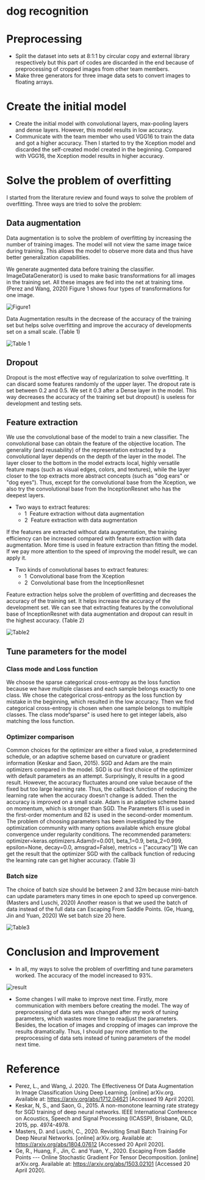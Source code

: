 # dog recognition

# Preprocessing
* Split the dataset into sets at 8:1:1 by circular copy and external library respectively but this part of codes are discarded in the end because of preprocessing of cropped images from other team members.
 
* Make three generators for three image data sets to convert images to floating arrays.

# Create the initial model
* Create the initial model with convolutional layers, max-pooling layers and dense layers. However, this model results in low accuracy.
 
*  Communicate with the team member who used VGG16 to train the data and got a higher accuracy. Then I started to try the Xception model and discarded the self-created model created in the beginning. Compared with VGG16, the Xception model results in higher accuracy. 
	 
# Solve the problem of overfitting
I started from the literature review and found ways to solve the problem of overfitting. Three ways are tried to solve the problem:
 
## Data augmentation 
Data augmentation is to solve the problem of overfitting by increasing the number of training images. The model will not view the same image twice during training. This allows the model to observe more data and thus have better generalization capabilities.

We generate augmented data before training the classifier. ImageDataGenerator() is used to make basic transformations for all images in the training set. All these images are fed into the net at training time. (Perez and Wang, 2020) Figure 1 shows four types of transformations for one image. 

![Figure1](https://raw.githubusercontent.com/Jasmine216/Fine-grained-image-classification-Dog-Breeds/pictures/image.png)

Data Augmentation results in the decrease of the accuracy of the training set but helps solve overfitting and improve the accuracy of developments set on a small scale. (Table 1) 

![Table 1](https://raw.githubusercontent.com/Jasmine216/Fine-grained-image-classification-Dog-Breeds/pictures/table1.png)

## Dropout 
Dropout is the most effective way of regularization to solve overfitting. It can discard some features randomly of the upper layer. The dropout rate is set between 0.2 and 0.5. We set it 0.3 after a Dense layer in the model. This way decreases the accuracy of the training set but dropout() is useless for development and testing sets. 
## Feature extraction 
We use the convolutional base of the model to train a new classifier. The convolutional base can obtain the feature of the objective location. The generality (and reusability) of the representation extracted by a convolutional layer depends on the depth of the layer in the model. The layer closer to the bottom in the model extracts local, highly versatile feature maps (such as visual edges, colors, and textures), while the layer closer to the top extracts more abstract concepts (such as "dog ears" or "dog eyes"). Thus, except for the convolutional base from the Xception, we also try the convolutional base from the InceptionResnet who has the deepest layers. 
* Two ways to extract features: 
	* 1  Feature extraction without data augmentation 
	* 2  Feature extraction with data augmentation 

If the features are extracted without data augmentation, the training efficiency can be increased compared with feature extraction with data augmentation. More time is used in feature extraction than fitting the model. If we pay more attention to the speed of improving the model result, we can apply it. 
* Two kinds of convolutional bases to extract features: 
	* 1  Convolutional base from the Xception 
	* 2  Convolutional base from the InceptionResnet 

Feature extraction helps solve the problem of overfitting and decreases the accuracy of the training set. It helps increase the accuracy of the development set. We can see that extracting features by the convolutional base of InceptionResnet with data augmentation and dropout can result in the highest accuracy. (Table 2) 

![Table2](https://raw.githubusercontent.com/Jasmine216/Fine-grained-image-classification-Dog-Breeds/pictures/table2.png)

## Tune parameters for the model
### Class mode and Loss function 
We choose the sparse categorical cross-entropy as the loss function because we have multiple classes and each sample belongs exactly to one class. We chose the categorical cross-entropy as the loss function by mistake in the beginning, which resulted in the low accuracy. Then we find categorical cross-entropy is chosen when one sample belongs to multiple classes. The class mode“sparse" is used here to get integer labels, also matching the loss function.  
### Optimizer comparison 
Common choices for the optimizer are either a fixed value, a predetermined schedule, or an adaptive scheme based on curvature or gradient information (Keskar and Saon, 2015). SGD and Adam are the main optimizers compared in the model. 
SGD is our first choice of the optimizer with default parameters as an attempt. Surprisingly, it results in a good result. However, the accuracy fluctuates around one value because of the fixed but too large learning rate. Thus, the callback function of reducing the learning rate when the accuracy doesn't change is added. Then the accuracy is improved on a small scale.
Adam is an adaptive scheme based on momentum, which is stronger than SGD. The Parameters ß1 is used in the first-order momentum and ß2 is used in the second-order momentum. The problem of choosing parameters has been investigated by the optimization community with many options available which ensure global convergence under regularity conditions. The recommended parameters: 
optimizer=keras.optimizers.Adam(lr=0.001, beta_1=0.9, beta_2=0.999, epsilon=None, decay=0.0, amsgrad=False), metrics = ["accuracy"]) 
We can get the result that the optimizer SGD with the callback function of reducing the learning rate can get higher accuracy. (Table 3) 

### Batch size 
The choice of batch size should be between 2 and 32m because mini-batch can update parameters many times in one epoch to speed up convergence. (Masters and Luschi, 2020) Another reason is that we used the batch of data instead of the full data can Escaping From Saddle Points. (Ge, Huang, Jin and Yuan, 2020) We set batch size 20 here. 

![Table3](https://raw.githubusercontent.com/Jasmine216/Fine-grained-image-classification-Dog-Breeds/pictures/table3.png)
 
# Conclusion and Improvement

* In all, my ways to solve the problem of overfitting and tune parameters worked. The accuracy of the model increased to 93%.

![result](https://raw.githubusercontent.com/Jasmine216/Fine-grained-image-classification-Dog-Breeds/pictures/result.png)
 
* Some changes I will make to improve next time. Firstly, more communication with members before creating the model. The way of preprocessing of data sets was changed after my work of tuning parameters, which wastes more time to readjust the parameters. Besides, the location of images and cropping of images can improve the results dramatically. Thus, I should pay more attention to the preprocessing of data sets instead of tuning parameters of the model next time.
 
 
# Reference
* Perez, L., and Wang, J. 2020. The Effectiveness Of Data Augmentation In Image Classification Using Deep Learning. [online] arXiv.org. Available at: <https://arxiv.org/abs/1712.04621> [Accessed 19 April 2020]. 
* Keskar, N, S., and Saon, G., 2015. A non-monotone learning rate strategy for SGD training of deep neural networks. IEEE International Conference on Acoustics, Speech and Signal Processing (ICASSP), Brisbane, QLD, 2015, pp. 4974-4978.
* Masters, D. and Luschi, C., 2020. Revisiting Small Batch Training For Deep Neural Networks. [online] arXiv.org. Available at: <https://arxiv.org/abs/1804.07612> [Accessed 20 April 2020]. 
* Ge, R., Huang, F., Jin, C. and Yuan, Y., 2020. Escaping From Saddle Points --- Online Stochastic Gradient For Tensor Decomposition. [online] arXiv.org. Available at: <https://arxiv.org/abs/1503.02101> [Accessed 20 April 2020]. 
